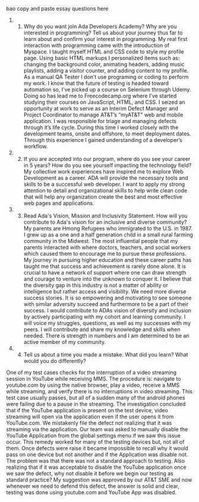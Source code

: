 bao copy and paste essay questions here 
1.	1. Why do you want join Ada Developers Academy? Why are you interested in programming? Tell us about your journey thus far to learn about and confirm your interest in programming.
My real first interaction with programming came with the introduction of Myspace. I taught myself HTML and CSS code to style my profile page. Using basic HTML markups I personalized items such as: changing the background color, animating headers, adding music playlists, adding a visitor counter, and adding content to my profile.  
As a manual QA Tester I don’t use programing or coding to perform my work.  I know that the future of testing is headed toward automation so, I’ve picked up a course on Selenium through Udemy. Doing so has lead me to Freecodecamp.org where I’ve started studying their courses on JavaScript, HTML, and CSS. 
I seized an opportunity at work to serve as an Interim Defect Manager and Project Coordinator to manage AT&T’s “myAT&T” web and mobile application. I was responsible for triage and managing defects through it’s life cycle. During this time I worked closely with the development teams, onsite and offshore, to meet deployment dates. Through this experience I gained understanding of a developer’s workflow.  

2.	2. If you are accepted into our program, where do you see your career in 5 years? How do you see yourself impacting the technology field?
My collective work experiences have inspired me to explore Web Development as a career.  ADA will provide the necessary tools and skills to be a successful web developer. I want to apply my strong attention to detail and organizational skills to help write clean code that will help any organization create the best and most effective web pages and applications.  

3.	3. Read Ada's Vision, Mission and Inclusivity Statement. How will you contribute to Ada's vision for an inclusive and diverse community?
My parents are Hmong Refugees who immigrated to the U.S. in 1987. I grew up as a one and a half generation child in a small rural farming community in the Midwest.  The most influential people that my parents interacted with where doctors, teachers, and social workers which caused them to encourage me to pursue these professions.  My journey in pursuing higher education and these career paths has taught me that success and achievement is rarely done alone. It is crucial to have a network of support where one can draw strength and courage to venture into the unknown to conquer it.  I believe that the diversity gap in this industry is not a matter of ability or intelligence but rather access and visibility.  We need more diverse success stories. It is so empowering and motivating to see someone with similar adversity succeed and furthermore to be a part of their success. I would contribute to ADAs vision of diversity and inclusion by actively participating with my cohort and learning community. I will voice my struggles, questions, as well as my successes with my peers. I will contribute and share my knowledge and skills when needed. There is strength in numbers and I am determined to be an active member of my community.  

4.	4. Tell us about a time you made a mistake. What did you learn? What would you do differently?

One of my test cases checks for the interruption of a video streaming session in YouTube while receiving MMS. The procedure is: navigate to youtube.com by using the native browser, play a video, receive a MMS while streaming, and verify there is no interruptions in video streaming.
This test case usually passes, but all of a sudden many of the android phones were failing due to a pause in the streaming.  The investigation concluded that if the YouTube application is present on the test device, video streaming will open via the application even if the user opens it from YouTube.com.  We mistakenly file the defect not realizing that it was streaming via the application.
Our team was asked to manually disable the YouTube Application from the global settings menu if we saw this issue occur. This remedy worked for many of the testing devices but, not all of them.  Once defects were raise it became impossible to recall why it would pass on one device but not another and if the Application was disable not.  
The problem was that there was not a standard approach to testing.  Also realizing that if it was acceptable to disable the YouTube application once we saw the defect, why not disable it before we begin our testing as standard practice?  My suggestion was approved by our AT&T SME and now whenever we need to defend this defect, the answer is solid and clear, testing was done using youtube.com and YouTube App was disabled.  
